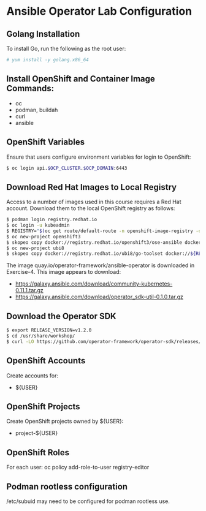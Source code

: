 # Ansible Operator Lab Configuration

## Golang Installation
To install Go, run the following as the root user:

```bash
# yum install -y golang.x86_64
```

## Install OpenShift and Container Image Commands:
* oc
* podman, buildah
* curl
* ansible

## OpenShift Variables
Ensure that users configure environment variables for login to OpenShift:
```bash
$ oc login api.$OCP_CLUSTER.$OCP_DOMAIN:6443
```

## Download Red Hat Images to Local Registry
Access to a number of images used in this course requires a Red Hat account. Download them to the local OpenShift registry as follows:
```bash
$ podman login registry.redhat.io
$ oc login -u kubeadmin
$ REGISTRY="$(oc get route/default-route -n openshift-image-registry -o=jsonpath='{.spec.host}')"
$ oc new-project openshift3
$ skopeo copy docker://registry.redhat.io/openshift3/ose-ansible docker://${REGISTRY}/openshift3/ose-ansible
$ oc new-project ubi8
$ skopeo copy docker://registry.redhat.io/ubi8/go-toolset docker://${REGISTRY}/ubi8/go-toolset
```

The image quay.io/operator-framework/ansible-operator is downloaded in Exercise-4. This image appears to download:
* https://galaxy.ansible.com/download/community-kubernetes-0.11.1.tar.gz
* https://galaxy.ansible.com/download/operator_sdk-util-0.1.0.tar.gz

## Download the Operator SDK
```bash
$ export RELEASE_VERSION=v1.2.0
$ cd /usr/share/workshop/
$ curl -LO https://github.com/operator-framework/operator-sdk/releases/download/${RELEASE_VERSION}/operator-sdk-${RELEASE_VERSION}-x86_64-linux-gnu
```

## OpenShift Accounts
Create accounts for:
* ${USER}
<!--
* ${USER}-client
-->

## OpenShift Projects
Create OpenShift projects owned by ${USER}:
* project-${USER}
<!--
* ${USER}-hellogo-operator-system
-->

## OpenShift Roles
For each user:
oc policy add-role-to-user registry-editor <username>

## Podman rootless configuration
/etc/subuid may need to be configured for podman rootless use.